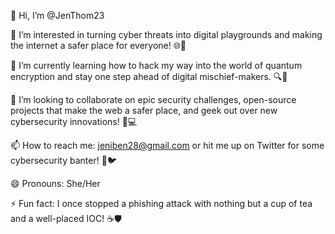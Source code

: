 👋 Hi, I’m @JenThom23

👀 I’m interested in turning cyber threats into digital playgrounds and making the internet a safer place for everyone! 🌐💪

🌱 I’m currently learning how to hack my way into the world of quantum encryption and stay one step ahead of digital mischief-makers. 🔍🚀

💞️ I’m looking to collaborate on epic security challenges, open-source projects that make the web a safer place, and geek out over new cybersecurity innovations! 🤝💻

📫 How to reach me: jeniben28@gmail.com or hit me up on Twitter for some cybersecurity banter! 📧🐦

😄 Pronouns: She/Her

⚡ Fun fact: I once stopped a phishing attack with nothing but a cup of tea and a well-placed IOC! ☕🛡️

<!---
JenThom23/JenThom23 is a ✨ special ✨ repository because its `README.md` (this file) appears on your GitHub profile.
You can click the Preview link to take a look at your changes.
--->
